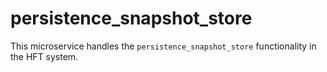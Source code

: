 # persistence_snapshot_store

This microservice handles the `persistence_snapshot_store` functionality in the HFT system.